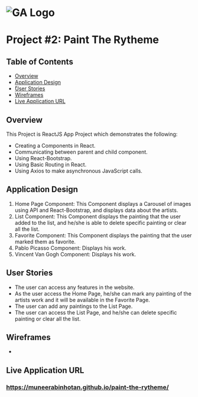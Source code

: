 # ![GA Logo](https://ga-dash.s3.amazonaws.com/production/assets/logo-9f88ae6c9c3871690e33280fcf557f33.png) 

# Project #2: Paint The Rytheme

## Table of Contents

* [Overview](#overview)
* [Application Design](#application-design)
* [ْUser Stories](#user-stories)
* [Wireframes](#wireframes)
* [Live Application URL](#live-application-url)

## Overview

This Project is ReactJS App Project which demonstrates the following:
* Creating a Components in React.
* Communicating between parent and child component.
* Using React-Bootstrap.
* Using Basic Routing in React.
* Using Axios to make asynchronous JavaScript calls.

## Application Design 
1. Home Page Component: This Component displays a Carousel of images using API and React-Bootstrap, and displays data about the artists.
2. List Component: This Component displays the painting that the user added to the list, and he/she is able to delete specific painting or clear all the list.
3. Favorite Component: This Component displays the painting that the user marked them as favorite.
4. Pablo Picasso Component: Displays his work.
5. Vincent Van Gogh Component: Displays his work.

## User Stories
* The user can access any features in the website.
* As the user access the Home Page, he/she can mark any painting of the artists work and it will be available in the Favorite Page.
* The user can add any paintings to the List Page.
* The user can access the List Page, and he/she can delete specific painting or clear all the list.

## Wireframes

* 


## Live Application URL

### https://muneerabinhotan.github.io/paint-the-rytheme/




